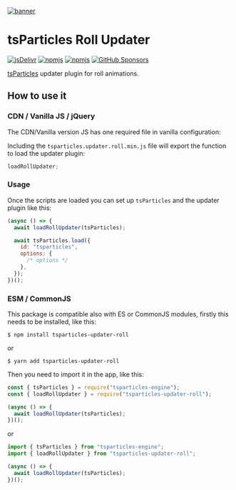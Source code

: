 [![banner](https://particles.js.org/images/banner2.png)](https://particles.js.org)

# tsParticles Roll Updater

[![jsDelivr](https://data.jsdelivr.com/v1/package/npm/tsparticles-updater-roll/badge)](https://www.jsdelivr.com/package/npm/tsparticles-updater-roll)
[![npmjs](https://badge.fury.io/js/tsparticles-updater-roll.svg)](https://www.npmjs.com/package/tsparticles-updater-roll)
[![npmjs](https://img.shields.io/npm/dt/tsparticles-updater-roll)](https://www.npmjs.com/package/tsparticles-updater-roll) [![GitHub Sponsors](https://img.shields.io/github/sponsors/matteobruni)](https://github.com/sponsors/matteobruni)

[tsParticles](https://github.com/matteobruni/tsparticles) updater plugin for roll animations.

## How to use it

### CDN / Vanilla JS / jQuery

The CDN/Vanilla version JS has one required file in vanilla configuration:

Including the `tsparticles.updater.roll.min.js` file will export the function to load the updater plugin:

```javascript
loadRollUpdater;
```

### Usage

Once the scripts are loaded you can set up `tsParticles` and the updater plugin like this:

```javascript
(async () => {
  await loadRollUpdater(tsParticles);

  await tsParticles.load({
    id: "tsparticles",
    options: {
      /* options */
    },
  });
})();
```

### ESM / CommonJS

This package is compatible also with ES or CommonJS modules, firstly this needs to be installed, like this:

```shell
$ npm install tsparticles-updater-roll
```

or

```shell
$ yarn add tsparticles-updater-roll
```

Then you need to import it in the app, like this:

```javascript
const { tsParticles } = require("tsparticles-engine");
const { loadRollUpdater } = require("tsparticles-updater-roll");

(async () => {
  await loadRollUpdater(tsParticles);
})();
```

or

```javascript
import { tsParticles } from "tsparticles-engine";
import { loadRollUpdater } from "tsparticles-updater-roll";

(async () => {
  await loadRollUpdater(tsParticles);
})();
```
